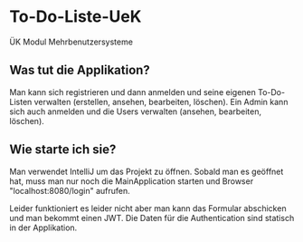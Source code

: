 # To-Do-Liste-UeK
ÜK Modul Mehrbenutzersysteme

Was tut die Applikation?
----------------------------
Man kann sich registrieren und dann anmelden und seine eigenen
To-Do-Listen verwalten (erstellen, ansehen, bearbeiten, löschen).
Ein Admin kann sich auch anmelden und die Users verwalten (ansehen, bearbeiten, löschen).

Wie starte ich sie?
-------------------
Man verwendet IntelliJ um das Projekt zu öffnen. Sobald man es geöffnet hat, muss man nur
noch die MainApplication starten und Browser "localhost:8080/login" aufrufen.

Leider funktioniert es leider nicht aber man kann das Formular abschicken und man bekommt einen JWT.
Die Daten für die Authentication sind statisch in der Applikation.

